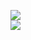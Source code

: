 [![](https://img.shields.io/badge/Made%20With-Github%20Spray-lightgrey.svg?style=for-the-badge&logo=github)](https://github.com/Annihil/github-spray#24654)  
[![](https://i.imgur.com/2DrTn0Z.gif)](https://github.com/Annihil/github-spray)